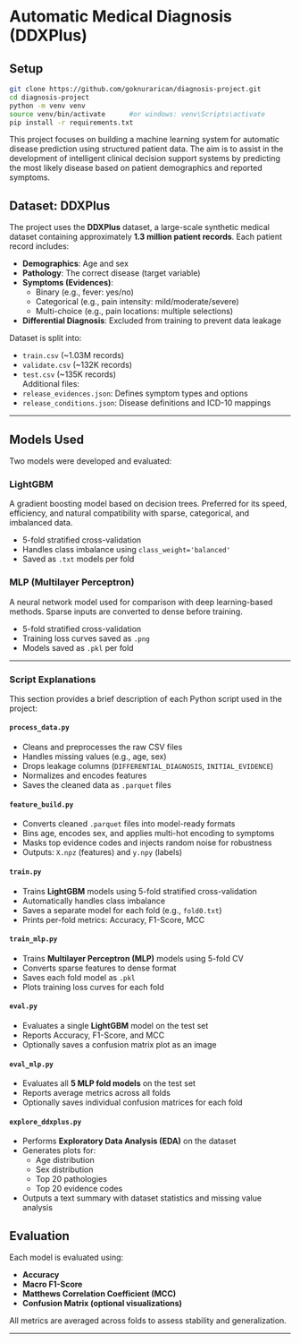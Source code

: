 # Automatic Medical Diagnosis (DDXPlus)

## Setup


```bash
git clone https://github.com/goknurarican/diagnosis-project.git
cd diagnosis-project
python -m venv venv
source venv/bin/activate      #or windows: venv\Scripts\activate
pip install -r requirements.txt
```

This project focuses on building a machine learning system for automatic disease prediction using structured patient data. The aim is to assist in the development of intelligent clinical decision support systems by predicting the most likely disease based on patient demographics and reported symptoms.

## Dataset: DDXPlus

The project uses the **DDXPlus** dataset, a large-scale synthetic medical dataset containing approximately **1.3 million patient records**. Each patient record includes:

- **Demographics**: Age and sex  
- **Pathology**: The correct disease (target variable)  
- **Symptoms (Evidences)**:  
  - Binary (e.g., fever: yes/no)  
  - Categorical (e.g., pain intensity: mild/moderate/severe)  
  - Multi-choice (e.g., pain locations: multiple selections)  
- **Differential Diagnosis**: Excluded from training to prevent data leakage

Dataset is split into:
- `train.csv` (~1.03M records)  
- `validate.csv` (~132K records)  
- `test.csv` (~135K records)  
Additional files:  
- `release_evidences.json`: Defines symptom types and options  
- `release_conditions.json`: Disease definitions and ICD-10 mappings

---

## Models Used

Two models were developed and evaluated:

### LightGBM  
A gradient boosting model based on decision trees. Preferred for its speed, efficiency, and natural compatibility with sparse, categorical, and imbalanced data.

- 5-fold stratified cross-validation
- Handles class imbalance using `class_weight='balanced'`
- Saved as `.txt` models per fold

###  MLP (Multilayer Perceptron)  
A neural network model used for comparison with deep learning-based methods. Sparse inputs are converted to dense before training.

- 5-fold stratified cross-validation  
- Training loss curves saved as `.png`  
- Models saved as `.pkl` per fold

---


### Script Explanations

This section provides a brief description of each Python script used in the project:

#### `process_data.py`
- Cleans and preprocesses the raw CSV files  
- Handles missing values (e.g., age, sex)  
- Drops leakage columns (`DIFFERENTIAL_DIAGNOSIS`, `INITIAL_EVIDENCE`)  
- Normalizes and encodes features  
- Saves the cleaned data as `.parquet` files

#### `feature_build.py`
- Converts cleaned `.parquet` files into model-ready formats  
- Bins age, encodes sex, and applies multi-hot encoding to symptoms  
- Masks top evidence codes and injects random noise for robustness  
- Outputs: `X.npz` (features) and `y.npy` (labels)

#### `train.py`
- Trains **LightGBM** models using 5-fold stratified cross-validation  
- Automatically handles class imbalance  
- Saves a separate model for each fold (e.g., `fold0.txt`)  
- Prints per-fold metrics: Accuracy, F1-Score, MCC

#### `train_mlp.py`
- Trains **Multilayer Perceptron (MLP)** models using 5-fold CV  
- Converts sparse features to dense format  
- Saves each fold model as `.pkl`  
- Plots training loss curves for each fold

#### `eval.py`
- Evaluates a single **LightGBM** model on the test set  
- Reports Accuracy, F1-Score, and MCC  
- Optionally saves a confusion matrix plot as an image

#### `eval_mlp.py`
- Evaluates all **5 MLP fold models** on the test set  
- Reports average metrics across all folds  
- Optionally saves individual confusion matrices for each fold

#### `explore_ddxplus.py`
- Performs **Exploratory Data Analysis (EDA)** on the dataset  
- Generates plots for:
  - Age distribution  
  - Sex distribution  
  - Top 20 pathologies  
  - Top 20 evidence codes  
- Outputs a text summary with dataset statistics and missing value analysis


## Evaluation

Each model is evaluated using:

- **Accuracy**
- **Macro F1-Score**
- **Matthews Correlation Coefficient (MCC)**
- **Confusion Matrix (optional visualizations)**

All metrics are averaged across folds to assess stability and generalization.

---

